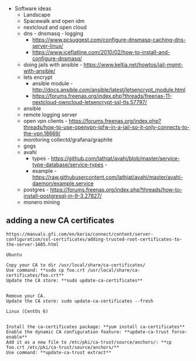 - Software ideas
	- Landscape
	- Spacewalk and open idm
	- nextcloud and open cloud
	- dns - dnsmasq - logging
		- https://www.pcsuggest.com/configure-dnsmasq-caching-dns-server-linux/
		- https://www.iceflatline.com/2010/02/how-to-install-and-configure-dnsmasq/
	- doing jails with ansible - https://www.keltia.net/howtos/jail-mgmt-with-ansible/
	- lets encrypt
		-  ansible module - http://docs.ansible.com/ansible/latest/letsencrypt_module.html
		-  https://forums.freenas.org/index.php?threads/freenas-11-nextcloud-owncloud-letsencrypt-ssl-tls.57797/
	- ansible
	- remote logging server
	- open vpn clients - https://forums.freenas.org/index.php?threads/how-to-use-openvpn-ipfw-in-a-jail-so-it-only-connects-to-the-vpn.18669/
	- monitoring collectd/grafana/graphite
	- gogs
    - avahi
    	- types - https://github.com/lathiat/avahi/blob/master/service-type-database/service-types -
    	- example - https://raw.githubusercontent.com/lathiat/avahi/master/avahi-daemon/example.service
    - postgres - https://forums.freenas.org/index.php?threads/how-to-install-postgresql-in-9-3.27827/
    - monero mining


adding a new CA certificates
----------------------

    https://manuals.gfi.com/en/kerio/connect/content/server-configuration/ssl-certificates/adding-trusted-root-certificates-to-the-server-1605.html

    Ubuntu

    Copy your CA to dir /usr/local/share/ca-certificates/
    Use command: **sudo cp foo.crt /usr/local/share/ca-certificates/foo.crt**
    Update the CA store: **sudo update-ca-certificates**


    Remove your CA.
    Update the CA store: sudo update-ca-certificates --fresh

    Linux (CentOs 6)


    Install the ca-certificates package: **yum install ca-certificates**
    Enable the dynamic CA configuration feature: **update-ca-trust force-enable**
    Add it as a new file to /etc/pki/ca-trust/source/anchors/: **cp foo.crt /etc/pki/ca-trust/source/anchors/**
    Use command: **update-ca-trust extract**
